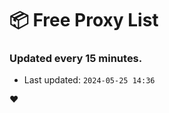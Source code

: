 # :package: Free Proxy List
### Updated every 15 minutes.

- Last updated: `2024-05-25 14:36`

:heart:
